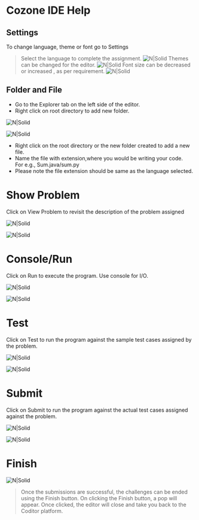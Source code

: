 # Cozone IDE Help

## Settings

To change language, theme or font go to Settings
> Select the language to complete the assignment.
![N|Solid](https://imgur.com/h6P3ilz.png)
> Themes can be changed for the editor.
![N|Solid](https://i.imgur.com/H8KT4Xl.png)
> Font size can be decreased or increased , as per requirement.
![N|Solid](https://i.imgur.com/dUeM3Cx.png)


##  Folder and File
- Go to the Explorer tab on the left side of the editor.
- Right click on root directory to add new folder.

![N|Solid](https://i.imgur.com/k6Yf2sL.png)

![N|Solid](https://i.imgur.com/8PsijQy.png)

- Right click on the root directory or the new folder created to add a new file.
- Name the file with extension,where you would be writing your code.  
   For e.g., Sum.java/sum.py
- Please note the file extension should be same as the language selected.

# Show Problem

 Click on View Problem to revisit the description of the problem assigned 
 
![N|Solid](https://i.imgur.com/esimrvD.png)

![N|Solid](https://i.imgur.com/ckETQXs.png)

# Console/Run

Click on Run to execute the program. Use console for I/O.

![N|Solid](https://i.imgur.com/7ozGDkj.png)

![N|Solid](https://i.imgur.com/Rm0pfpD.png)

# Test

Click on Test to run the program against the sample test cases assigned by the problem.

![N|Solid](https://i.imgur.com/28KGw0l.png)

![N|Solid](https://i.imgur.com/pejeSi7.png)

# Submit

Click on Submit to run the program against the actual test cases assigned against the problem.

![N|Solid](https://i.imgur.com/MeMkW4d.png)

![N|Solid](https://i.imgur.com/eQRS3DF.png)

# Finish
![N|Solid](https://i.imgur.com/pHrp8O7.png)
>Once the submissions are successful, the challenges can be ended 
>using the Finish button. On clicking the Finish button, a pop
> will appear. Once clicked, the editor will close and take you back
> to the Coditor platform.

